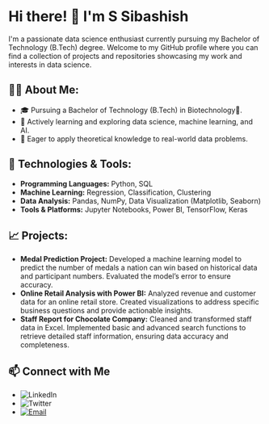 # Hi there! 👋 I'm S Sibashish

I'm a passionate data science enthusiast currently pursuing my Bachelor of Technology (B.Tech) degree. Welcome to my GitHub profile where you can find a collection of projects and repositories showcasing my work and interests in data science.

## 👨‍💻 **About Me:**

- 🎓 Pursuing a Bachelor of Technology (B.Tech) in Biotechnology🧬.
- 💼 Actively learning and exploring data science, machine learning, and AI.
- 🌱 Eager to apply theoretical knowledge to real-world data problems.

## **🔧 Technologies & Tools:**

- **Programming Languages:** Python, SQL
- **Machine Learning:** Regression, Classification, Clustering
- **Data Analysis:** Pandas, NumPy, Data Visualization (Matplotlib, Seaborn)
- **Tools & Platforms:** Jupyter Notebooks, Power BI, TensorFlow, Keras

## **📈 Projects:**

- **Medal Prediction Project:** Developed a machine learning model to predict the number of medals a nation can win based on historical data and participant numbers. Evaluated the model’s error to ensure accuracy.
- **Online Retail Analysis with Power BI:** Analyzed revenue and customer data for an online retail store. Created visualizations to address specific business questions and provide actionable insights.
- **Staff Report for Chocolate Company:** Cleaned and transformed staff data in Excel. Implemented basic and advanced search functions to retrieve detailed staff information, ensuring data accuracy and completeness.


<!---
sibashish9040/sibashish9040 is a ✨ special ✨ repository because its `README.md` (this file) appears on your GitHub profile.
You can click the Preview link to take a look at your changes.
--->
## 📫 Connect with Me

- [](https://www.linkedin.com/in/s-sibashish-8b0261258/)![LinkedIn](https://img.shields.io/badge/-LinkedIn-blue?style=flat-square&logo=Linkedin&logoColor=white)
- [](https://x.com/s_sibashish)![Twitter](https://img.shields.io/twitter/follow/S_Sibashish?style=social)
- [![Email](https://img.shields.io/badge/Email-D14836?style=flat&logo=gmail&logoColor=white)](mailto:sibashish958@gmail.com)

